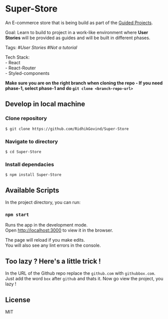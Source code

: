 # Super-Store

An E-commerce store that is being build as part of the [Guided Projects](https://guidedprojects.dev/).  

Goal: Learn to build to project in a work-like environment where **User Stories** will be provided as guides and will be built in different phases.

Tags: *#User Stories* *#Not a tutorial*  

Tech Stack:  
    - React  
    - React-Router  
    - Styled-components  

**Make sure you are on the right branch when cloning the repo - If you need phase-1, select phase-1 and do `git clone <branch-repo-url>`**

## Develop in local machine

### Clone repository

```
$ git clone https://github.com/RidhikGovind/Super-Store
```

### Navigate to directory

```
$ cd Super-Store
```

### Install dependacies

```
$ npm install Super-Store
```

## Available Scripts

In the project directory, you can run:

### `npm start`

Runs the app in the development mode.\
Open [http://localhost:3000](http://localhost:3000) to view it in the browser.

The page will reload if you make edits.\
You will also see any lint errors in the console.  

## Too lazy ? Here's a little trick !  
In the URL of the Github repo replace the `github.com` with `githubbox.com`. Just add the word `box` after `github` and thats it. Now go view the project, you lazy ! 

## License

MIT

